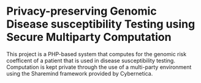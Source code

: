 # Privacy-preserving Genomic Disease susceptibility Testing using Secure Multiparty Computation

This project is a PHP-based system that computes for the genomic risk coefficent of a patient that is used in disease susceptibility testing. Computation is kept private through the use of a multi-party environment using the Sharemind framework provided by Cybernetica.
